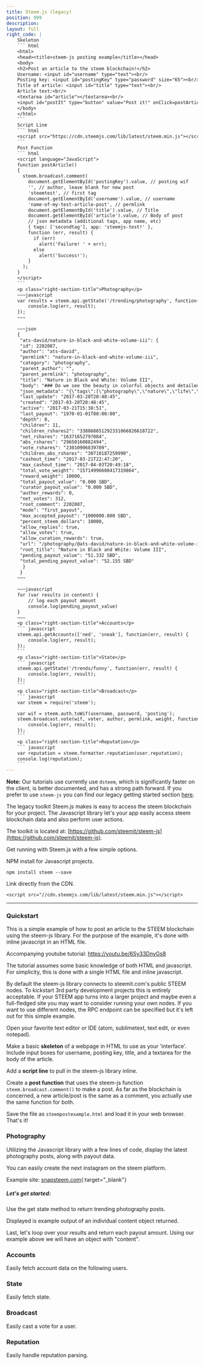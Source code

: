 ```yaml
---
title: Steem.js (legacy)
position: 999
description: 
layout: full
right_code: |
    Skeleton
    ``` html
    <html>
    <head><title>steem-js posting example</title></head>
    <body>
    <h2>Post an article to the steem blockchain!</h2>
    Username: <input id="username" type="text"><br/>
    Posting key: <input id="postingKey" type="password" size="65"><br/>
    Title of article: <input id="title" type="text"><br/>
    Article text:<br/>
    <textarea id="article"></textarea><br/>
    <input id="postIt" type="button" value="Post it!" onClick=postArticle()>
    </body>
    </html>
    ```
    Script Line
    ``` html
    <script src="https://cdn.steemjs.com/lib/latest/steem.min.js"></script>
    ```
    Post Function
    ``` html
    <script language="JavaScript">
    function postArticle()
    {
      steem.broadcast.comment(
        document.getElementById('postingKey').value, // posting wif
        '', // author, leave blank for new post
        'steemtest', // first tag
        document.getElementById('username').value, // username
        'name-of-my-test-article-post', // permlink
        document.getElementById('title').value, // Title
        document.getElementById('article').value, // Body of post
        // json metadata (additional tags, app name, etc)
        { tags: ['secondtag'], app: 'steemjs-test!' },
        function (err, result) {
          if (err)
            alert('Failure! ' + err);
          else
            alert('Success!');
        }
      );
    }
    </script>
    ```
    <p class="right-section-title">Photography</p>
    ~~~javascript
    var results = steem.api.getState('/trending/photography', function(err, result) {
    	console.log(err, result);
    });
    ~~~
    
    ~~~json
    {
     "ats-david/nature-in-black-and-white-volume-iii": {
     "id": 2202087,
     "author": "ats-david",
     "permlink": "nature-in-black-and-white-volume-iii",
     "category": "photography",
     "parent_author": "",
     "parent_permlink": "photography",
     "title": "Nature in Black and White: Volume III",
     "body": "### Do we see the beauty in colorful objects and detailed images the same when color is removed?\n\nHere are more images from my adventures in nature...in black and white, of course.\n\n<hr>\n\n![IMG_0460-3_bw.jpg](https://steemitimages.com/DQmTb3aYwhUqRuWXjUNWFF8BxG98kzinufY3eMtd1Wggnd1/IMG_0460-3_bw.jpg)\n\n<br />\n\n![IMG_0461-2_bw.jpg](https://steemitimages.com/DQmaw6cofwQMKt8Jpj8Em6VxLYLRU1MYCH5aaQAxefLb3wM/IMG_0461-2_bw.jpg)\n\n<br />\n\n![IMG_0462-2_bw.jpg](https://steemitimages.com/DQmZMAgzj81isjeNZeCSxCBD6TKYAG2n6qc6475rrd9wCCG/IMG_0462-2_bw.jpg)\n\n<br />\n\n![IMG_2581-2_bw.jpg](https://steemitimages.com/DQmV3ECCU9pobunhFa1SgPXTQkiEhYijixqgaqM9Q5RhDGG/IMG_2581-2_bw.jpg)\n\n<br />\n\n![IMG_2928-1_bw.jpg](https://steemitimages.com/DQmXcGpQWDXzuEo2XTzJnErG4rjrgwgbr5TQeQpaM1MwRww/IMG_2928-1_bw.jpg)\n\n<br />\n\n![IMG_2912-1_bw.jpg](https://steemitimages.com/DQmfU8spbdp8isEirVPV1B69LeFVwgj2cucCNyA4kEnCB9h/IMG_2912-1_bw.jpg)\n\n<br />\n\n![IMG_2935-1_bw.jpg](https://steemitimages.com/DQmVsQUTkdYYVJu2VyHxA6JmHxZY9Re3Pk3Ldkb6Ky2Gmih/IMG",
     "json_metadata": "{\"tags\":[\"photography\",\"nature\",\"life\",\"travel\",\"blackandwhite\"],\"users\":[\"mynameisbrian\",\"ats-david\"],\"image\":[\"https://steemitimages.com/DQmTb3aYwhUqRuWXjUNWFF8BxG98kzinufY3eMtd1Wggnd1/IMG_0460-3_bw.jpg\",\"https://steemitimages.com/DQmaw6cofwQMKt8Jpj8Em6VxLYLRU1MYCH5aaQAxefLb3wM/IMG_0461-2_bw.jpg\",\"https://steemitimages.com/DQmZMAgzj81isjeNZeCSxCBD6TKYAG2n6qc6475rrd9wCCG/IMG_0462-2_bw.jpg\",\"https://steemitimages.com/DQmV3ECCU9pobunhFa1SgPXTQkiEhYijixqgaqM9Q5RhDGG/IMG_2581-2_bw.jpg\",\"https://steemitimages.com/DQmXcGpQWDXzuEo2XTzJnErG4rjrgwgbr5TQeQpaM1MwRww/IMG_2928-1_bw.jpg\",\"https://steemitimages.com/DQmfU8spbdp8isEirVPV1B69LeFVwgj2cucCNyA4kEnCB9h/IMG_2912-1_bw.jpg\",\"https://steemitimages.com/DQmVsQUTkdYYVJu2VyHxA6JmHxZY9Re3Pk3Ldkb6Ky2Gmih/IMG_2935-1_bw.jpg\",\"https://steemitimages.com/DQmU7DULoUra3yxN9KiUErKpZTf8F33UtjW7KjceZn4hQ8X/IMG_2793_1_bw.jpg\",\"https://steemitimages.com/DQmerT739AigSpyXHEn6ariLENvPB6f4KfEZaWoPbNfJXc8/IMG_2814-1_bw.jpg\",\"https://steemitimages.com/DQmYiU1p14qi57MSw3E8QQJxmeBoMFsJ6TVkXYjGjGcXX6F/IMG_2815-1_bw.jpg\",\"https://steemitimages.com/DQmVHgDLF7PbiamAxqfs66XXwnrfPwXbo4PrKaWCoSTdRA8/IMG_2628-2_bw.jpg\",\"http://www.steemimg.com/images/2017/03/08/ats_content_slayer_bwd9706.md.jpg\"],\"links\":[\"http://www.steemimg.com/image/OPX18\"],\"app\":\"steemit/0.1\",\"format\":\"markdown\"}",
     "last_update": "2017-03-20T20:48:45",
     "created": "2017-03-20T20:48:45",
     "active": "2017-03-21T15:38:51",
     "last_payout": "1970-01-01T00:00:00",
     "depth": 0,
     "children": 11,
     "children_rshares2": "338868651292331066826618722",
     "net_rshares": "16371652797084",
     "abs_rshares": "29650160882494",
     "vote_rshares": "23010906839789",
     "children_abs_rshares": "30710187259990",
     "cashout_time": "2017-03-21T22:47:20",
     "max_cashout_time": "2017-04-03T20:49:18",
     "total_vote_weight": "15714996608417319864",
     "reward_weight": 10000,
     "total_payout_value": "0.000 SBD",
     "curator_payout_value": "0.000 SBD",
     "author_rewards": 0,
     "net_votes": 312,
     "root_comment": 2202087,
     "mode": "first_payout",
     "max_accepted_payout": "1000000.000 SBD",
     "percent_steem_dollars": 10000,
     "allow_replies": true,
     "allow_votes": true,
     "allow_curation_rewards": true,
     "url": "/photography/@ats-david/nature-in-black-and-white-volume-iii",
     "root_title": "Nature in Black and White: Volume III",
     "pending_payout_value": "51.332 SBD",
     "total_pending_payout_value": "52.155 SBD"
      }
     }
    ~~~
    
    ~~~javascript
    for (var results in content) {
        // log each payout amount 
        console.log(pending_payout_value)   
    }
    ~~~
    <p class="right-section-title">Accounts</p>
    ``` javascript
    steem.api.getAccounts(['ned', 'sneak'], function(err, result) {
        console.log(err, result);
    });
    ```
    <p class="right-section-title">State</p>
    ``` javascript
    steem.api.getState('/trends/funny', function(err, result) {
        console.log(err, result);
    });
    ```
    <p class="right-section-title">Broadcast</p>
    ``` javascript
    var steem = require('steem');

    var wif = steem.auth.toWif(username, password, 'posting');
    steem.broadcast.vote(wif, voter, author, permlink, weight, function(err, result) {
        console.log(err, result);
    });
    ```
    <p class="right-section-title">Reputation</p>
    ``` javascript
    var reputation = steem.formatter.reputation(user.reputation);
    console.log(reputation);
    ```
---
```


<b>Note:</b> Our tutorials use currently use `dsteem`, which is significantly faster on the client, is better documented, and has a strong path forward. If you prefer to use `steem-js` you can find our legacy getting started section [here](https://github.com/steemit/steem-js).

The legacy toolkit Steem.js makes is easy to access the steem blockchain for your project. The Javascript library let's your app easily access steem blockchain data and also perform user actions.

The toolkit is located at: [https://github.com/steemit/steem-js](https://github.com/steemit/steem-js). 

Get running with Steem.js with a few simple options. 

NPM install for Javascript projects. 

```
npm install steem --save
```

Link directly from the CDN. 
```
<script src="//cdn.steemjs.com/lib/latest/steem.min.js"></script>
```

---

### Quickstart

This is a simple example of how to post an article to the STEEM blockchain using the steem-js library. For the purpose of the example, it's done with inline javascript in an HTML file.

Accompanying youtube tutorial:
https://youtu.be/6Sy33DnyGs8

The tutorial assumes some basic knowledge of both HTML and javascript. For simplicity, this is done with a single HTML file and inline javascript.

By default the steem-js library connects to steemit.com's public STEEM nodes. To kickstart 3rd party development projects this is entirely acceptable. If your STEEM app turns into a larger project and maybe even a full-fledged site you may want to consider running your own nodes. If you want to use different nodes, the RPC endpoint can be specified but it's left out for this simple example.

Open your favorite text editor or IDE (atom, sublimetext, text edit, or even notepad).

Make a basic **skeleton** of a webpage in HTML to use as your 'interface'. Include input boxes for username, posting key, title, and a textarea for the body of the article.

Add a **script line** to pull in the steem-js library inline.

Create a **post function** that uses the steem-js function `steem.broadcast.comment()` to make a post. As far as the blockchain is concerned, a new article/post is the same as a comment, you actually use the same function for both.

Save the file as `steempostexample.html` and load it in your web browser. That's it!

### Photography

Utilizing the Javascript library with a few lines of code, display the latest
photography posts, along with payout data. 

You can easily create the next instagram on the steem platform. 

Example site: [snapsteem.com](http://www.snapsteem.com/){:target="_blank"}

##### Let's get started:

Use the get state method to return trending photography posts. 

Displayed is example output of an individual content object returned. 

Last, let's loop over your results and return each payout amount. Using our example above we will have
an object with "content". 

### Accounts

Easily fetch account data on the following users.

### State

Easily fetch state.

### Broadcast

Easily cast a vote for a user.

### Reputation

Easily handle reputation parsing.
